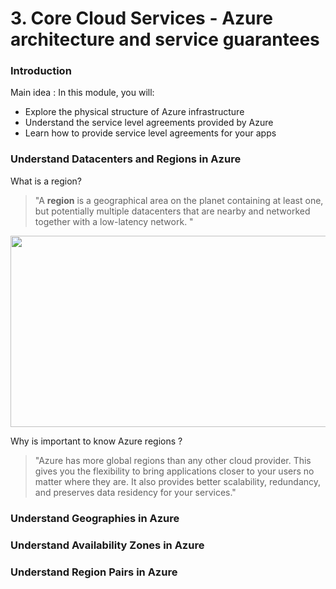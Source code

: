 # 3. Core Cloud Services - Azure architecture and service guarantees

### Introduction

Main idea : In this module, you will:

- Explore the physical structure of Azure infrastructure
- Understand the service level agreements provided by Azure
- Learn how to provide service level agreements for your apps

### Understand Datacenters and Regions in Azure


What is a region? 
>"A **region** is a geographical area on the planet containing at least one, but potentially
 multiple datacenters that are nearby and networked together with a low-latency network. "

<img src="https://docs.microsoft.com/en-us/learn/modules/explore-azure-infrastructure/media/2-regions-large.png#lightbox" width="621" height="306">

Why is important to know Azure regions ?
>"Azure has more global regions than any other cloud provider. This gives you the flexibility to bring applications closer to your users no matter where they are. It also provides better scalability, redundancy, and preserves data residency for your services."

### Understand Geographies in Azure

###  Understand Availability Zones in Azure

### Understand Region Pairs in Azure
